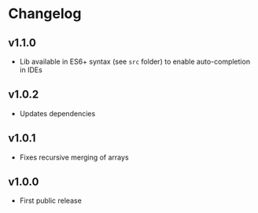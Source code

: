 # Changelog

## v1.1.0
- Lib available in ES6+ syntax (see `src` folder) to enable auto-completion in IDEs

## v1.0.2
- Updates dependencies

## v1.0.1
- Fixes recursive merging of arrays

## v1.0.0
- First public release
